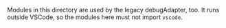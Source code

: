 Modules in this directory are used by the legacy debugAdapter, too.
It runs outside VSCode, so the modules here must not import `vscode`.

